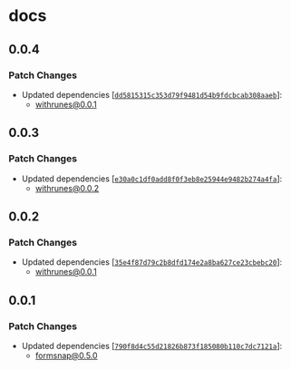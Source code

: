 # docs

## 0.0.4

### Patch Changes

- Updated dependencies [[`dd5815315c353d79f9481d54b9fdcbcab308aaeb`](https://github.com/svecosystem/withrunes/commit/dd5815315c353d79f9481d54b9fdcbcab308aaeb)]:
  - withrunes@0.0.1

## 0.0.3

### Patch Changes

- Updated dependencies [[`e30a0c1df0add8f0f3eb8e25944e9482b274a4fa`](https://github.com/svecosystem/withrunes/commit/e30a0c1df0add8f0f3eb8e25944e9482b274a4fa)]:
  - withrunes@0.0.2

## 0.0.2

### Patch Changes

- Updated dependencies [[`35e4f87d79c2b8dfd174e2a8ba627ce23cbebc20`](https://github.com/svecosystem/withrunes/commit/35e4f87d79c2b8dfd174e2a8ba627ce23cbebc20)]:
  - withrunes@0.0.1

## 0.0.1

### Patch Changes

- Updated dependencies [[`790f8d4c55d21826b873f185080b110c7dc7121a`](https://github.com/huntabyte/formsnap/commit/790f8d4c55d21826b873f185080b110c7dc7121a)]:
  - formsnap@0.5.0
